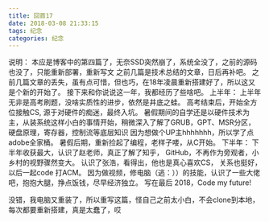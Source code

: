 ```yaml
---
title: 回首17
date: 2018-03-08 21:33:15
tags: 纪念
categories: 纪念
---
```

说明：
本应是博客中的第四篇了，无奈SSD突然崩了，系统全没了，之前的源码也没了，只能重新部署，重新写文
之前几篇是技术总结的文章，日后再补吧。
之前几篇文章的丢失，虽有点可惜，但也巧，在18年凌晨重新搭建好了，所以这又是个新的开始了。
接下来和你说说这一年，我都经历了些啥吧。
上半年：
上半年无非是高考刷题，没啥实质性的进步，依然是井底之蛙。
高考结束后，开始全方位接触CS, 源于对硬件的痴迷，最终入坑。
暑假期间的自学还是以硬件技术为主，从装系统这样小白的事情开始，稍微深入了解了GRUB，GPT、MSR分区，硬盘原理，寄存器，控制流等底层知识
因为想做个UP主hhhhhhh，所以学了点adobe全家桶。
暑假后期，重新捡起了编程，老样子喽，从C开始。
下半年：
下半年收获最大，认识了赵老师，真正了解了知乎， GitHub，不再作为旁观者，小乡村的视野骤然变大。
认识了张浩，看得出，他也是真心喜欢CS， 关系也挺好，以后一起code 打ACM。
因为做视频，修电脑（逃：））的技能，认识了一些大佬吧，抱抱大腿，挣点饭钱，尽早经济独立。
写在最后
2018，Code my future!

没错，我电脑又重装了，所以重写这篇，怪自己之前太小白，不会clone到本地，每次都要重新搭建，真是太蠢了，哎